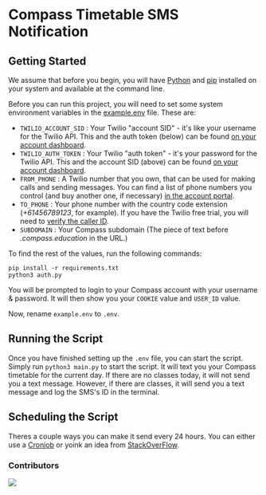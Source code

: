 # Compass Timetable SMS Notification

## Getting Started

We assume that before you begin, you will have [Python](http://www.python.org/) and [pip](http://www.pip-installer.org/en/latest/) installed on your system and available at the command line.

Before you can run this project, you will need to set some system environment variables in the [example.env](https://github.com/LinusBotTips/compass-notification/blob/main/example.env) file.  These are:

* `TWILIO_ACCOUNT_SID` : Your Twilio "account SID" - it's like your username for the Twilio API.  This and the auth token (below) can be found [on your account dashboard](https://www.twilio.com/user/account).
* `TWILIO_AUTH_TOKEN` : Your Twilio "auth token" - it's your password for the Twilio API.  This and the account SID (above) can be found [on your account dashboard](https://www.twilio.com/user/account).
* `FROM_PHONE` : A Twilio number that you own, that can be used for making calls and sending messages.  You can find a list of phone numbers you control (and buy another one, if necessary) [in the account portal](https://www.twilio.com/user/account/phone-numbers/incoming).
* `TO_PHONE` : Your phone number with the country code extension (_+61456789123_, for example). If you have the Twilio free trial, you will need to [verify the caller ID](https://console.twilio.com/us1/develop/phone-numbers/manage/verified?frameUrl=%2Fconsole%2Fphone-numbers%2Fverified%3Fx-target-region%3Dus1).
* `SUBDOMAIN` : Your Compass subdomain (The piece of text before _.compass.education_ in the URL.)


To find the rest of the values, run the following commands: 

```
pip install -r requirements.txt  
python3 auth.py
```
You will be prompted to login to your Compass account with your username & password. It will then show you your `COOKIE` value and `USER_ID` value.

Now, rename `example.env` to `.env`.

## Running the Script
Once you have finished setting up the `.env` file, you can start the script.
Simply run `python3 main.py` to start the script. It will text you your Compass timetable for the current day. If there are no classes today, it will not send you a text message. However, if there are classes, it will send you a text message and log the SMS's ID in the terminal.

## Scheduling the Script
Theres a couple ways you can make it send every 24 hours. You can either use a [Cronjob](https://ostechnix.com/a-beginners-guide-to-cron-jobs/) or yoink an idea from [StackOverFlow](https://stackoverflow.com/questions/15088037/python-script-to-do-something-at-the-same-time-every-day).

### Contributors
<a href="https://github.com/LinusBotTips/compass-notification/graphs/contributors">
	<img src="https://contrib.rocks/image?repo=LinusBotTips/compass-notification" />
</a> 
